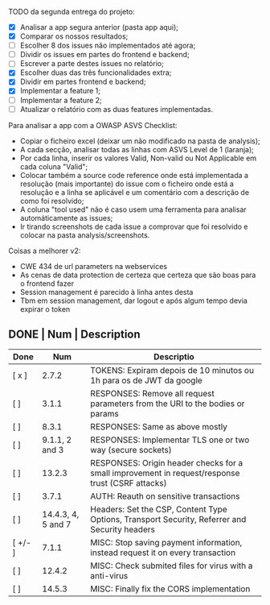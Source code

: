 TODO da segunda entrega do projeto:

- [x] Analisar a app segura anterior (pasta app aqui);
- [x] Comparar os nossos resultados;
- [ ] Escolher 8 dos issues não implementados até agora;
- [ ] Dividir os issues em partes do frontend e backend;
- [ ] Escrever a parte destes issues no relatório;
- [x] Escolher duas das trẽs funcionalidades extra;
- [x] Dividir em partes frontend e backend;
- [x] Implementar a feature 1;
- [ ] Implementar a feature 2;
- [ ] Atualizar o relatório com as duas features implementadas.

Para analisar a app com a OWASP ASVS Checklist:

- Copiar o ficheiro excel (deixar um não modificado na pasta de analysis);
- A cada secção, analisar todas as linhas com ASVS Level de 1 (laranja);
- Por cada linha, inserir os valores Valid, Non-valid ou Not Applicable em cada coluna "Valid";
- Colocar também a source code reference onde está implementada a resolução (mais importante) do issue com o ficheiro onde está a resolução e a linha se aplicável e um comentário com a descrição de como foi resolvido;
- A coluna "tool used" não é caso usem uma ferramenta para analisar automáticamente as issues;
- Ir tirando screenshots de cada issue a comprovar que foi resolvido e colocar na pasta analysis/screenshots.

Coisas a melhorer v2:
 - CWE 434 de url parameters na webservices
 - As cenas de data protection de certeza que certeza que são boas para o frontend fazer
 - Session management é parecido à linha antes desta
 - Tbm em session management, dar logout e após algum tempo devia expirar o token


DONE | Num     | Description
-----------------------------------------
| Done | Num           | Descriptio |
| ---- | ------------- | ---------- |
|  [ x ]  | 2.7.2  | TOKENS: Expiram depois de 10 minutos ou 1h para os de JWT da google |
|  [ ]  | 3.1.1  | RESPONSES: Remove all request parameters from the URI to the bodies or params |
|  [ ]  | 8.3.1  | RESPONSES: Same as above mostly |
|  [ ]  | 9.1.1, 2 and 3  | RESPONSES: Implementar TLS one or two way (secure sockets) |
|  [ ]  | 13.2.3  | RESPONSES: Origin header checks for a small improvement in request/response trust (CSRF attacks) |
|  [ ]  | 3.7.1  | AUTH: Reauth on sensitive transactions |
|  [ ]  | 14.4.3, 4, 5 and 7  | Headers: Set the CSP, Content Type Options, Transport Security, Referrer and Security headers |
|  [ +/- ]  | 7.1.1  | MISC: Stop saving payment information, instead request it on every transaction |
|  [ ]  | 12.4.2  | MISC: Check submited files for virus with a anti-virus |
|  [ ]  | 14.5.3  | MISC: Finally fix the CORS implementation |  
